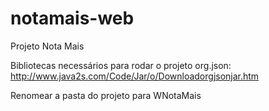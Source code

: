 # notamais-web
Projeto Nota Mais

Bibliotecas necessários para rodar o projeto
org.json:
http://www.java2s.com/Code/Jar/o/Downloadorgjsonjar.htm

Renomear a pasta do projeto para WNotaMais
